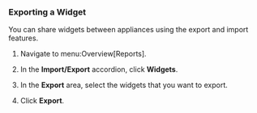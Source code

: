 ### Exporting a Widget

You can share widgets between appliances using the export and import
features.

1.  Navigate to menu:Overview\[Reports\].

2.  In the **Import/Export** accordion, click **Widgets**.

3.  In the **Export** area, select the widgets that you want to export.

4.  Click **Export**.
